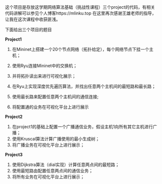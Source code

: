 这个项目是存放这学期网络算法基础（挑战性课程）三个project的代码，有相关代码讲解可以参见个人博客https://mlinku.top 
        在这里再次感谢王雄老师的指导，让我在这次课程中收获匪浅。

下面给出三个项目的题目

**Project1**

1. 在Mininet上搭建一个20个节点网络（拓扑给定），每个网络节点下挂一个主机；

2. 使用Ryu连接Mininet中的交换机；

3. 并将拓扑读出来进行可视化展示；

4. 在Ryu上实现深度优先遍历算法，并找出任意两个主机间的最短路和最长路；

5. 使用最长路来配置任意两个主机间的通信连接;

6. 将配置通的业务在可视化平台上进行展示 

**Project2**

1. 在project1的基础上配置一个广播通信业务，假设主机1向所有其它主机进行广播；
2. 使用Kruscal算法计算广播使用的最小生成树；
3. 将广播业务在可视化平台上进行展示；

**Project3**

1. 使用Dijkstra算法（dial实现）计算任意两点间的最短路；
2. 使用最短路由配置任意两点间的通信业务；
3. 将所有业务在可视化平台上进行展示；



